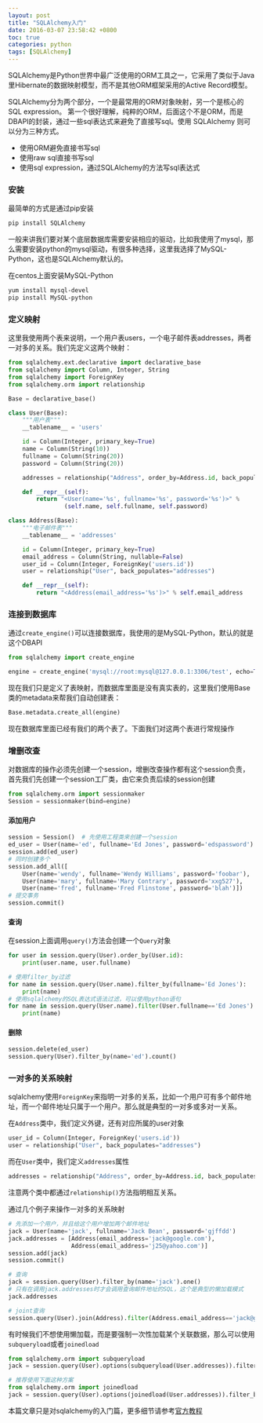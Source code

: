 ```yaml
---
layout: post
title: "SQLAlchemy入门"
date: 2016-03-07 23:58:42 +0800
toc: true
categories: python
tags: [SQLAlchemy]
---
```


SQLAlchemy是Python世界中最广泛使用的ORM工具之一，它采用了类似于Java里Hibernate的数据映射模型，而不是其他ORM框架采用的Active Record模型。

SQLAlchemy分为两个部分，一个是最常用的ORM对象映射，另一个是核心的SQL expression。
第一个很好理解，纯粹的ORM，后面这个不是ORM，而是DBAPI的封装，通过一些sql表达式来避免了直接写sql。使用 SQLAlchemy 则可以分为三种方式。<!--more-->

* 使用ORM避免直接书写sql
* 使用raw sql直接书写sql
* 使用sql expression，通过SQLAlchemy的方法写sql表达式

### 安装
最简单的方式是通过pip安装
``` bash
pip install SQLAlchemy
```

一般来讲我们要对某个底层数据库需要安装相应的驱动，比如我使用了mysql，那么需要安装python的mysql驱动，有很多种选择，这里我选择了MySQL-Python，这也是SQLAlchemy默认的。

在centos上面安装MySQL-Python
``` bash
yum install mysql-devel
pip install MySQL-python
```

### 定义映射
这里我使用两个表来说明，一个用户表users，一个电子邮件表addresses，两者一对多的关系。我们先定义这两个映射：
``` python
from sqlalchemy.ext.declarative import declarative_base
from sqlalchemy import Column, Integer, String
from sqlalchemy import ForeignKey
from sqlalchemy.orm import relationship

Base = declarative_base()

class User(Base):
    """用户表"""
    __tablename__ = 'users'

    id = Column(Integer, primary_key=True)
    name = Column(String(10))
    fullname = Column(String(20))
    password = Column(String(20))

    addresses = relationship("Address", order_by=Address.id, back_populates="user")

    def __repr__(self):
        return "<User(name='%s', fullname='%s', password='%s')>" %
                (self.name, self.fullname, self.password)

class Address(Base):
    """电子邮件表"""
    __tablename__ = 'addresses'

    id = Column(Integer, primary_key=True)
    email_address = Column(String, nullable=False)
    user_id = Column(Integer, ForeignKey('users.id'))
    user = relationship("User", back_populates="addresses")

    def __repr__(self):
        return "<Address(email_address='%s')>" % self.email_address
```

### 连接到数据库
通过`create_engine()`可以连接数据库，我使用的是MySQL-Python，默认的就是这个DBAPI
``` python
from sqlalchemy import create_engine

engine = create_engine('mysql://root:mysql@127.0.0.1:3306/test', echo=True)
```
现在我们只是定义了表映射，而数据库里面是没有真实表的，这里我们使用Base类的metadata来帮我们自动创建表：
``` python
Base.metadata.create_all(engine)
```
现在数据库里面已经有我们的两个表了。下面我们对这两个表进行常规操作

### 增删改查
对数据库的操作必须先创建一个session，增删改查操作都有这个session负责，首先我们先创建一个session工厂类，由它来负责后续的session创建
``` python
from sqlalchemy.orm import sessionmaker
Session = sessionmaker(bind=engine)
```

#### 添加用户
``` python
session = Session()  # 先使用工程类来创建一个session
ed_user = User(name='ed', fullname='Ed Jones', password='edspassword')
session.add(ed_user)
# 同时创建多个
session.add_all([
    User(name='wendy', fullname='Wendy Williams', password='foobar'),
    User(name='mary', fullname='Mary Contrary', password='xxg527'),
    User(name='fred', fullname='Fred Flinstone', password='blah')])
# 提交事务
session.commit()
```

#### 查询
在session上面调用`query()`方法会创建一个`Query`对象
``` python
for user in session.query(User).order_by(User.id):
    print(user.name, user.fullname)

# 使用filter_by过滤
for name in session.query(User.name).filter_by(fullname='Ed Jones'):
    print(name)
# 使用sqlalchemy的SQL表达式语法过滤，可以使用python语句
for name in session.query(User.name).filter(User.fullname=='Ed Jones'):
    print(name)

```

#### 删除
``` python
session.delete(ed_user)
session.query(User).filter_by(name='ed').count()
```

### 一对多的关系映射
sqlalchemy使用`ForeignKey`来指明一对多的关系，比如一个用户可有多个邮件地址，而一个邮件地址只属于一个用户。那么就是典型的一对多或多对一关系。

在`Address`类中，我们定义外键，还有对应所属的user对象
``` python
user_id = Column(Integer, ForeignKey('users.id'))
user = relationship("User", back_populates="addresses")
```
而在`User`类中，我们定义`addresses`属性
``` python
addresses = relationship("Address", order_by=Address.id, back_populates="user")
```
注意两个类中都通过`relationship()`方法指明相互关系。

通过几个例子来操作一对多的关系映射
``` python
# 先添加一个用户，并且给这个用户增加两个邮件地址
jack = User(name='jack', fullname='Jack Bean', password='gjffdd')
jack.addresses = [Address(email_address='jack@google.com'),
                  Address(email_address='j25@yahoo.com')]
session.add(jack)
session.commit()

# 查询
jack = session.query(User).filter_by(name='jack').one()
# 只有在调用jack.addresses时才会调用查询邮件地址的SQL，这个是典型的懒加载模式
jack.addresses

# joint查询
session.query(User).join(Address).filter(Address.email_address=='jack@google.com').all()

```

有时候我们不想使用懒加载，而是要强制一次性加载某个关联数据，那么可以使用`subqueryload`或者`joinedload`
``` python
from sqlalchemy.orm import subqueryload
jack = session.query(User).options(subqueryload(User.addresses)).filter_by(name='jack').one()

# 推荐使用下面这种方案
from sqlalchemy.orm import joinedload
jack = session.query(User).options(joinedload(User.addresses)).filter_by(name='jack').one()
```

本篇文章只是对sqlalchemy的入门篇，更多细节请参考[官方教程](http://docs.sqlalchemy.org/en/rel_1_0/orm/tutorial.html)

